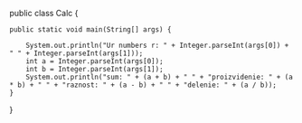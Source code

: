 public class Calc {

    public static void main(String[] args) {

        System.out.println("Ur numbers r: " + Integer.parseInt(args[0]) + " " + Integer.parseInt(args[1]));
        int a = Integer.parseInt(args[0]);
        int b = Integer.parseInt(args[1]);
        System.out.println("sum: " + (a + b) + " " + "proizvidenie: " + (a * b) + " " + "raznost: " + (a - b) + " " + "delenie: " + (a / b));
    }
}
